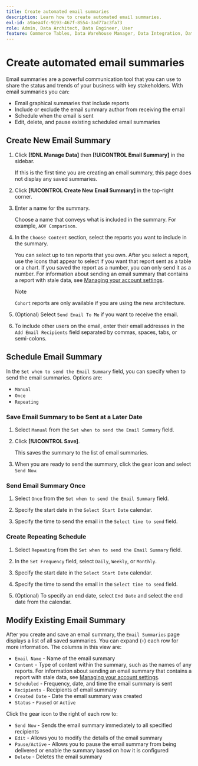 ```yaml
---
title: Create automated email summaries
description: Learn how to create automated email summaries.
exl-id: a9aea4fc-9193-467f-8554-3ad77ac3fa73
role: Admin, Data Architect, Data Engineer, User
feature: Commerce Tables, Data Warehouse Manager, Data Integration, Data Import/Export
---
```

# Create automated email summaries

Email summaries are a powerful communication tool that you can use to share the status and trends of your business with key stakeholders. With email summaries you can:

* Email graphical summaries that include reports
* Include or exclude the email summary author from receiving the email
* Schedule when the email is sent
* Edit, delete, and pause existing scheduled email summaries

## Create New Email Summary

1. Click **[!DNL Manage Data]** then **[!UICONTROL Email Summary]** in the sidebar.

   If this is the first time you are creating an email summary, this page does not display any saved summaries.

1. Click **[!UICONTROL Create New Email Summary]** in the top-right corner.

1. Enter a name for the summary.

   Choose a name that conveys what is included in the summary. For example, `AOV Comparison`.

1. In the `Choose Content` section, select the reports you want to include in the summary.

   You can select up to ten reports that you own. After you select a report, use the icons that appear to select if you want that report sent as a table or a chart. If you saved the report as a number, you can only send it as a number. For information about sending an email summary that contains a report with stale data, see [Managing your account settings](../../administrator/account-management/managing-account-settings.md).

   >[!NOTE]
   >
   >`Cohort` reports are only available if you are using the new architecture.

1. (Optional) Select `Send Email To Me` if you want to receive the email.

1. To include other users on the email, enter their email addresses in the `Add Email Recipients` field separated by commas, spaces, tabs, or semi-colons.

## Schedule Email Summary

In the `Set when to send the Email Summary` field, you can specify when to send the email summaries. Options are:

* `Manual`
* `Once`
* `Repeating`

### Save Email Summary to be Sent at a Later Date

1. Select `Manual` from the `Set when to send the Email Summary` field.

1. Click **[!UICONTROL Save]**.

   This saves the summary to the list of email summaries.

1. When you are ready to send the summary, click the gear icon and select `Send Now`.

### Send Email Summary Once

1. Select `Once` from the `Set when to send the Email Summary` field.

1. Specify the start date in the `Select Start Date` calendar.

1. Specify the time to send the email in the `Select time to send` field.

### Create Repeating Schedule

1. Select `Repeating` from the `Set when to send the Email Summary` field.

1. In the `Set Frequency` field, select `Daily`, `Weekly`, or `Monthly`.

1. Specify the start date in the `Select Start Date` calendar.

1. Specify the time to send the email in the `Select time to send` field.

1. (Optional) To specify an end date, select `End Date` and select the end date from the calendar.

## Modify Existing Email Summary

After you create and save an email summary, the `Email Summaries` page displays a list of all saved summaries. You can expand (`+`) each row for more information. The columns in this view are:

* `Email Name` - Name of the email summary
* `Content` - Type of content within the summary, such as the names of any reports. For information about sending an email summary that contains a report with stale data, see [Managing your account settings](../../administrator/account-management/managing-account-settings.md).
* `Scheduled` - Frequency, date, and time the email summary is sent
* `Recipients` - Recipients of email summary
* `Created Date` - Date the email summary was created
* `Status` - `Paused` or `Active`

Click the gear icon to the right of each row to:

* `Send Now` - Sends the email summary immediately to all specified recipients
* `Edit` - Allows you to modify the details of the email summary
* `Pause/Active` - Allows you to pause the email summary from being delivered or enable the summary based on how it is configured
* `Delete` - Deletes the email summary
